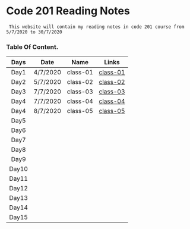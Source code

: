 # Code 201 Reading Notes

     This website will contain my reading notes in code 201 course from 5/7/2020 to 30/7/2020

### **Table Of Content.**

| Days  |   Date   |   Name   |                                   Links                                   |
| :---: | :------: | :------: | :-----------------------------------------------------------------------: |
| Day1  | 4/7/2020 | class-01 | [class-01](https://sayefdeen.github.io/reading-notes201/classes/class-01) |
| Day2  | 5/7/2020 | class-02 | [class-02](https://sayefdeen.github.io/reading-notes201/classes/class-02) |
| Day3  | 7/7/2020 | class-03 | [class-03](https://sayefdeen.github.io/reading-notes201/classes/class-03) |
| Day4  | 7/7/2020 | class-04 | [class-04](https://sayefdeen.github.io/reading-notes201/classes/class-04) |
| Day4  | 8/7/2020 | class-05 | [class-05](https://sayefdeen.github.io/reading-notes201/classes/class-05) |
| Day5  |          |          |                                                                           |
| Day6  |          |          |                                                                           |
| Day7  |          |          |                                                                           |
| Day8  |          |          |                                                                           |
| Day9  |          |          |                                                                           |
| Day10 |          |          |                                                                           |
| Day11 |          |          |                                                                           |
| Day12 |          |          |                                                                           |
| Day13 |          |          |                                                                           |
| Day14 |          |          |                                                                           |
| Day15 |          |          |                                                                           |
